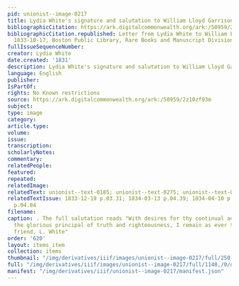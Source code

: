 ```yaml
---
pid: unionist--image-0217
title: Lydia White's signature and salutation to William Lloyd Garrison 1831
bibliographicCitation: https://ark.digitalcommonwealth.org/ark:/50959/2z10zf93m
bibliographicCitation.republished: Letter from Lydia White to William Lloyd Garrison,
  1833-10-17, Boston Public Library, Rare Books and Manuscript Division
fullIssueSequenceNumber: 
creator: Lydia White
date.created: '1831'
description: Lydia White's signature and salutation to William Lloyd Garrison 1831
language: English
publisher: 
IsPartOf: 
rights: No Known restrictions
source: https://ark.digitalcommonwealth.org/ark:/50959/2z10zf93m
subject: 
type: image
category: 
article.type: 
volume: 
issue: 
transcription: 
scholarlyNotes: 
commentary: 
relatedPeople: 
featured: 
repeated: 
relatedImage: 
relatedText: unionist--text-0185; unionist--text-0275; unionist--text-0352; unionist--text-0385
relatedTextIssue: 1833-12-19 p.03.31; 1834-03-13 p.04.39; 1834-04-10 p.03.52; 1834-04-10
  p.04.84
filename: 
caption: . The full salutation reads "With desires for thy continual advancement in
  the glorious principal of truth and righteousness, I remain as ever thy sincere
  friend, L. White"
order: '620'
layout: items_item
collection: items
thumbnail: "/img/derivatives/iiif/images/unionist--image-0217/full/250,/0/default.jpg"
full: "/img/derivatives/iiif/images/unionist--image-0217/full/1140,/0/default.jpg"
manifest: "/img/derivatives/iiif/unionist--image-0217/manifest.json"
---
```

